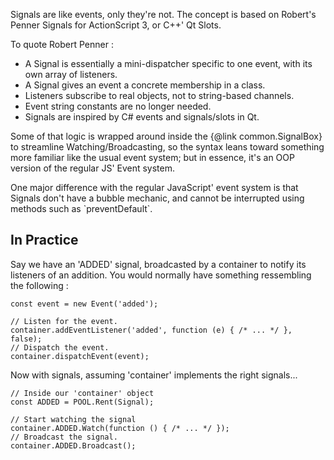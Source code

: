 Signals are like events, only they're not. 
The concept is based on Robert's Penner Signals for ActionScript 3, or C++' Qt Slots.

To quote Robert Penner :

* A Signal is essentially a mini-dispatcher specific to one event, with its own array of listeners.
* A Signal gives an event a concrete membership in a class.
* Listeners subscribe to real objects, not to string-based channels.
* Event string constants are no longer needed.
* Signals are inspired by C# events and signals/slots in Qt.

Some of that logic is wrapped around inside the {@link common.SignalBox} to streamline Watching/Broadcasting, so the syntax leans toward something more familiar like the usual event system; but in essence, it's an OOP version of the regular JS' Event system.

<div class="tip warning" data-title="Attention !">
One major difference with the regular JavaScript' event system is that Signals don't have a bubble mechanic, and cannot be interrupted using methods such as `preventDefault`.
</div>

## In Practice

Say we have an 'ADDED' signal, broadcasted by a container to notify its listeners of an addition. You would normally have something ressembling the following :

<pre class="prettyprint" data-title="Event"><code>const event = new Event('added');

// Listen for the event.
container.addEventListener('added', function (e) { /* ... */ }, false);
// Dispatch the event.
container.dispatchEvent(event);
</code></pre>

Now with signals, assuming 'container' implements the right signals...

<pre class="prettyprint" data-title="Signal"><code>// Inside our 'container' object
const ADDED = POOL.Rent(Signal);

// Start watching the signal 
container.ADDED.Watch(function () { /* ... */ });
// Broadcast the signal.
container.ADDED.Broadcast();
</code></pre>

